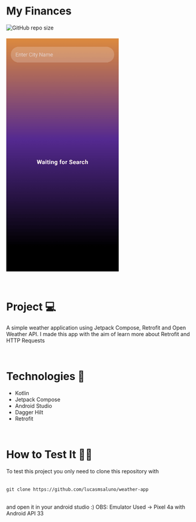 
  <h1>My Finances</h1>



  
![GitHub repo size](https://img.shields.io/github/repo-size/lucasmsaluno/weather-app?style=for-the-badge)
 

  <h4>
    <img src="assets/weatherappgif2.gif" width="300px" align="center"/>
  </h4>


</div>
<br/>

<h1>
  Project 💻
</h1>
<p>
 
A simple weather application using Jetpack Compose, Retrofit and Open Weather API. I made this app with the aim of learn more about Retrofit and HTTP Requests
</p>

<br/>

<div>
<h1>
  Technologies 🚀 
</h1>
  
- Kotlin
- Jetpack Compose
- Android Studio
- Dagger Hilt
- Retrofit

</div>

<br/>

<h1>
  How to Test It 🤳🏽
</h1>
To test this project you only need to clone this repository with 
<br/>
<br/>

```
git clone https://github.com/lucasmsaluno/weather-app
```

<br/>
and open it in your android studio :)
OBS: Emulator Used -> Pixel 4a with Android API 33
